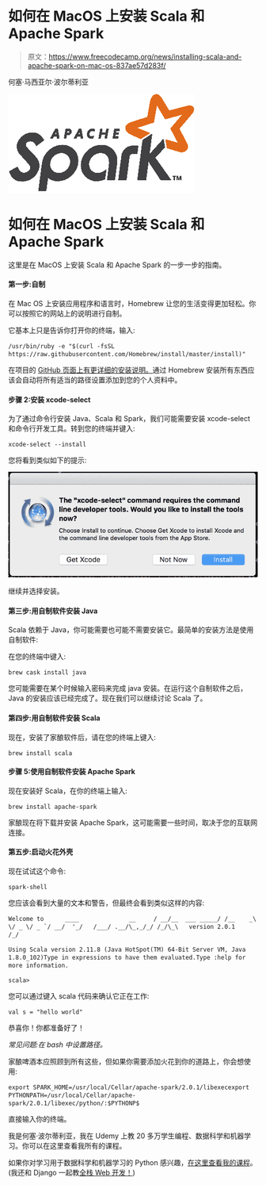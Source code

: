 # 如何在 MacOS 上安装 Scala 和 Apache Spark

> 原文：<https://www.freecodecamp.org/news/installing-scala-and-apache-spark-on-mac-os-837ae57d283f/>

何塞·马西亚尔·波尔蒂利亚

![sro9R7hwTQ3vIXI7WPBgB0E1-wgaxednSdZi](img/d0f7cee1bc8a3a4fbbed6e63f889b57b.png)

# 如何在 MacOS 上安装 Scala 和 Apache Spark

这里是在 MacOS 上安装 Scala 和 Apache Spark 的一步一步的指南。

#### 第一步:自制

在 Mac OS 上安装应用程序和语言时，Homebrew 让您的生活变得更加轻松。你可以按照它的网站上的说明进行自制。

它基本上只是告诉你打开你的终端，输入:

```
/usr/bin/ruby -e "$(curl -fsSL https://raw.githubusercontent.com/Homebrew/install/master/install)"
```

在项目的 [GitHub 页面上有更详细的安装说明。](https://github.com/Homebrew/brew/blob/master/docs/Installation.md#installation)通过 Homebrew 安装所有东西应该会自动将所有适当的路径设置添加到您的个人资料中。

#### 步骤 2:安装 xcode-select

为了通过命令行安装 Java、Scala 和 Spark，我们可能需要安装 xcode-select 和命令行开发工具。转到您的终端并键入:

```
xcode-select --install
```

您将看到类似如下的提示:

![FfIidYg0docKBqK3RPLGGMOZmTCA3l2mMVMB](img/bd1b3e62ba19815b7dda2193c5b53e96.png)

继续并选择安装。

#### 第三步:用自制软件安装 Java

Scala 依赖于 Java，你可能需要也可能不需要安装它。最简单的安装方法是使用自制软件:

在您的终端中键入:

```
brew cask install java
```

您可能需要在某个时候输入密码来完成 java 安装。在运行这个自制软件之后，Java 的安装应该已经完成了。现在我们可以继续讨论 Scala 了。

#### 第四步:用自制软件安装 Scala

现在，安装了家酿软件后，请在您的终端上键入:

```
brew install scala
```

#### 步骤 5:使用自制软件安装 Apache Spark

现在安装好 Scala，在你的终端上输入:

```
brew install apache-spark
```

家酿现在将下载并安装 Apache Spark，这可能需要一些时间，取决于您的互联网连接。

#### 第五步:启动火花外壳

现在试试这个命令:

```
spark-shell
```

您应该会看到大量的文本和警告，但最终会看到类似这样的内容:

```
Welcome to      ____              __     / __/__  ___ _____/ /__    _\ \/ _ \/ _ `/ __/  '_/   /___/ .__/\_,_/_/ /_/\_\   version 2.0.1      /_/
```

```
Using Scala version 2.11.8 (Java HotSpot(TM) 64-Bit Server VM, Java 1.8.0_102)Type in expressions to have them evaluated.Type :help for more information.
```

```
scala>
```

您可以通过键入 scala 代码来确认它正在工作:

```
val s = "hello world"
```

恭喜你！你都准备好了！

*常见问题:在 bash 中设置路径。*

家酿啤酒本应照顾到所有这些，但如果你需要添加火花到你的道路上，你会想使用:

```
export SPARK_HOME=/usr/local/Cellar/apache-spark/2.0.1/libexecexport PYTHONPATH=/usr/local/Cellar/apache-spark/2.0.1/libexec/python/:$PYTHONP$
```

直接输入你的终端。

我是何塞·波尔蒂利亚，我在 Udemy 上教 20 多万学生编程、数据科学和机器学习。你可以在这里查看我所有的课程。

如果你对学习用于数据科学和机器学习的 Python 感兴趣，[在这里查看我的课程](https://www.udemy.com/python-for-data-science-and-machine-learning-bootcamp/?couponCode=2017PYTHONDSML15)。(我还和 Django 一起教[全栈 Web 开发！](https://www.udemy.com/python-and-django-full-stack-web-developer-bootcamp/?couponCode=2017DJANGO15))